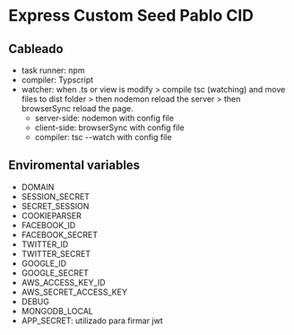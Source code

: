 # Express Custom Seed Pablo CID

## Cableado

- task runner: npm
- compiler: Typscript
- watcher: when .ts or view is modify > compile tsc (watching) and move files to dist folder > then nodemon reload the server > then browserSync reload the page.
  - server-side: nodemon with config file
  - client-side: browserSync with config file
  - compiler: tsc --watch with config file

## Enviromental variables

- DOMAIN
- SESSION_SECRET
- SECRET_SESSION
- COOKIEPARSER
- FACEBOOK_ID
- FACEBOOK_SECRET
- TWITTER_ID
- TWITTER_SECRET
- GOOGLE_ID
- GOOGLE_SECRET
- AWS_ACCESS_KEY_ID
- AWS_SECRET_ACCESS_KEY
- DEBUG
- MONGODB_LOCAL
- APP_SECRET: utilizado para firmar jwt
